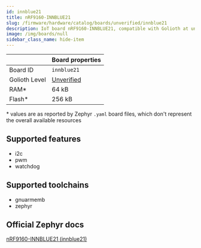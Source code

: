```yaml
---
id: innblue21
title: nRF9160-INNBLUE21
slug: /firmware/hardware/catalog/boards/unverified/innblue21
description: IoT board nRF9160-INNBLUE21, compatible with Golioth at unverified level.
image: /img/boards/null
sidebar_class_name: hide-item
---
```


[//]: # (This is an auto-generated file, do not edit! Changes to it will be lost upon re-generation)



|                | Board properties     |
| -------------  | -------------------- |
| Board ID       | `innblue21` |
| Golioth Level  | [Unverified](/firmware/hardware#unverified-boards) |
| RAM*           | 64 kB |
| Flash*         | 256 kB |

\* values are as reported by Zephyr `.yaml` board files, which don't represent the overall available resources



## Supported features

* i2c
* pwm
* watchdog

## Supported toolchains

* gnuarmemb
* zephyr

## Official Zephyr docs

[nRF9160-INNBLUE21 (innblue21)](https://docs.zephyrproject.org/latest/boards/innblue/innblue21/doc/index.html)
